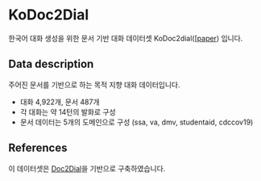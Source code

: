 # KoDoc2Dial

한국어 대화 생성을 위한 문서 기반 대화 데이터셋 KoDoc2dial([[paper](https://www.dbpia.co.kr/journal/articleDetail?nodeId=NODE11113366)) 입니다.


## Data description

주어진 문서를 기반으로 하는 목적 지향 대화 데이터입니다.
- 대화 4,922개, 문서 487개
- 각 대화는 약 14턴의 발화로 구성
- 문서 데이터는 5개의 도메인으로 구성 (ssa, va, dmv, studentaid, cdccov19)


## References

이 데이터셋은 [Doc2Dial](https://github.com/doc2dial/sharedtask-dialdoc2021)을 기반으로 구축하였습니다.
